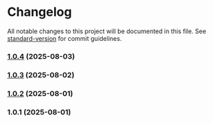 # Changelog

All notable changes to this project will be documented in this file. See [standard-version](https://github.com/conventional-changelog/standard-version) for commit guidelines.

### [1.0.4](https://github.com/ElLuco6/crm-mateleau/compare/v1.0.3...v1.0.4) (2025-08-03)

### [1.0.3](https://github.com/ElLuco6/crm-mateleau/compare/v1.0.2...v1.0.3) (2025-08-02)

### [1.0.2](https://github.com/ElLuco6/crm-mateleau/compare/v1.0.1...v1.0.2) (2025-08-01)

### 1.0.1 (2025-08-01)
